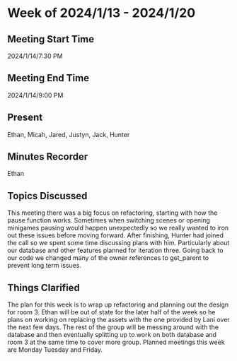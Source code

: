 # Week of 2024/1/13 - 2024/1/20

## Meeting Start Time
2024/1/14/7:30 PM

## Meeting End Time
2024/1/14/9:00 PM

## Present
Ethan, Micah, Jared, Justyn, Jack, Hunter

## Minutes Recorder
Ethan

## Topics Discussed
This meeting there was a big focus on refactoring, starting with how the pause function works. Sometimes when switching scenes or opening minigames pausing would happen unexpectedly so we really wanted to iron out
these issues before moving forward. After finishing, Hunter had joined the call so we spent some time discussing plans with him. Particularly about our database and other features planned for iteration three.
Going back to our code we changed many of the owner references to get_parent to prevent long term issues. 

## Things Clarified
The plan for this week is to wrap up refactoring and planning out the design for room 3. Ethan will be out of state for the later half of the week so he plans on working on replacing the assets with the one provided by Lani over the next few days. The rest of the group will be messing around with the database and then eventually splitting up to work on both database and room 3 at the same time to cover more group. Planned meetings this week are Monday Tuesday and Friday. 
